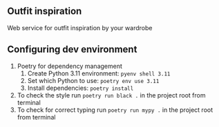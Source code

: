 ## Outfit inspiration
Web service for outfit inspiration by your wardrobe

## Configuring dev environment
1. Poetry for dependency management
   1. Create Python 3.11 environment:
           ```
           pyenv shell 3.11
           ```
   3. Set which Python to use:
           ```
           poetry env use 3.11
           ```
   4. Install dependencies:
           ```
           poetry install
           ```
2. To check the style run `poetry run black .` in the project root from terminal
3. To check for correct typing run `poetry run mypy .` in the project root from terminal

